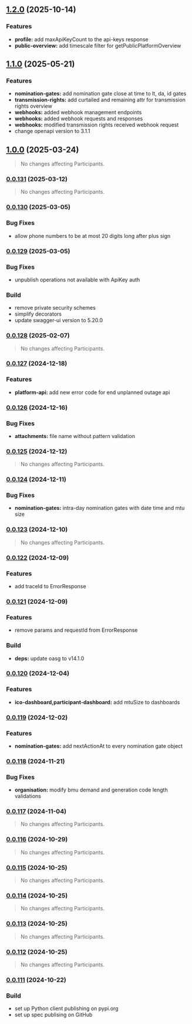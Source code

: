 ## [1.2.0](https://github.com/eleclink-helix/platform-api/compare/v1.1.0...v1.2.0) (2025-10-14)


### Features

* **profile:** add maxApiKeyCount to the api-keys response
* **public-overview:** add timescale filter for getPublicPlatformOverview

## [1.1.0](https://github.com/eleclink-helix/platform-api/compare/v1.0.0...v1.1.0) (2025-05-21)


### Features

* **nomination-gates:** add nomination gate close at time to lt, da, id gates
* **transmission-rights:** add curtailed and remaining attr for transmission rights overview
* **webhooks:** added webhook management endpoints
* **webhooks:** added webhook requests and responses
* **webhooks:** modified transmission rights received webhook request
* change openapi version to 3.1.1

## [1.0.0](https://github.com/eleclink-helix/platform-api/compare/v0.0.131...v1.0.0) (2025-03-24)

> No changes affecting Participants.

### [0.0.131](https://github.com/eleclink-helix/platform-api/compare/v0.0.130...v0.0.131) (2025-03-12)

> No changes affecting Participants.

### [0.0.130](https://github.com/eleclink-helix/platform-api/compare/v0.0.129...v0.0.130) (2025-03-05)


### Bug Fixes

* allow phone numbers to be at most 20 digits long after plus sign

### [0.0.129](https://github.com/eleclink-helix/platform-api/compare/v0.0.128...v0.0.129) (2025-03-05)


### Bug Fixes

* unpublish operations not available with ApiKey auth


### Build

* remove private security schemes
* simplify decorators
* update swagger-ui version to 5.20.0

### [0.0.128](https://github.com/eleclink-helix/platform-api/compare/v0.0.127...v0.0.128) (2025-02-07)

> No changes affecting Participants.

### [0.0.127](https://github.com/eleclink-helix/platform-api/compare/v0.0.126...v0.0.127) (2024-12-18)


### Features

* **platform-api:** add new error code for end unplanned outage api

### [0.0.126](https://github.com/eleclink-helix/platform-api/compare/v0.0.125...v0.0.126) (2024-12-16)


### Bug Fixes

* **attachments:** file name without pattern validation

### [0.0.125](https://github.com/eleclink-helix/platform-api/compare/v0.0.124...v0.0.125) (2024-12-12)

> No changes affecting Participants.

### [0.0.124](https://github.com/eleclink-helix/platform-api/compare/v0.0.123...v0.0.124) (2024-12-11)


### Bug Fixes

* **nomination-gates:** intra-day nomination gates with date time and mtu size

### [0.0.123](https://github.com/eleclink-helix/platform-api/compare/v0.0.122...v0.0.123) (2024-12-10)

> No changes affecting Participants.

### [0.0.122](https://github.com/eleclink-helix/platform-api/compare/v0.0.121...v0.0.122) (2024-12-09)


### Features

* add traceId to ErrorResponse

### [0.0.121](https://github.com/eleclink-helix/platform-api/compare/v0.0.120...v0.0.121) (2024-12-09)


### Features

* remove params and requestId from ErrorResponse


### Build

* **deps:** update oasg to v14.1.0

### [0.0.120](https://github.com/eleclink-helix/platform-api/compare/v0.0.119...v0.0.120) (2024-12-04)


### Features

* **ico-dashboard,participant-dashboard:** add mtuSize to dashboards

### [0.0.119](https://github.com/eleclink-helix/platform-api/compare/v0.0.118...v0.0.119) (2024-12-02)


### Features

* **nomination-gates:** add nextActionAt to every nomination gate object

### [0.0.118](https://github.com/eleclink-helix/platform-api/compare/v0.0.117...v0.0.118) (2024-11-21)


### Bug Fixes

* **organisation:** modify bmu demand and generation code length validations

### [0.0.117](https://github.com/eleclink-helix/platform-api/compare/v0.0.116...v0.0.117) (2024-11-04)

> No changes affecting Participants.

### [0.0.116](https://github.com/eleclink-helix/platform-api/compare/v0.0.115...v0.0.116) (2024-10-29)

> No changes affecting Participants.

### [0.0.115](https://github.com/eleclink-helix/platform-api/compare/v0.0.114...v0.0.115) (2024-10-25)

> No changes affecting Participants.

### [0.0.114](https://github.com/eleclink-helix/platform-api/compare/v0.0.113...v0.0.114) (2024-10-25)

> No changes affecting Participants.

### [0.0.113](https://github.com/eleclink-helix/platform-api/compare/v0.0.112...v0.0.113) (2024-10-25)

> No changes affecting Participants.

### [0.0.112](https://github.com/eleclink-helix/platform-api/compare/v0.0.111...v0.0.112) (2024-10-25)

> No changes affecting Participants.

### [0.0.111](https://github.com/eleclink-helix/platform-api/compare/v0.0.110...v0.0.111) (2024-10-22)


### Build

* set up Python client publishing on pypi.org
* set up spec publising on GitHub
